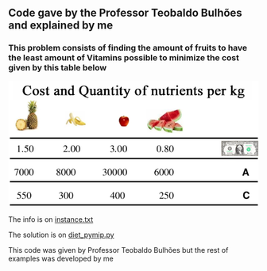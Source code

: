 ## Code gave by the Professor Teobaldo Bulhões and explained by me
### This problem consists of finding the amount of fruits to have the least amount of Vitamins possible to minimize the cost given by this table below
![Table](https://raw.githubusercontent.com/davirpp/Operational_Research/main/Diet_Problem/Problem.png)


The info is on [instance.txt](https://github.com/davirpp/Operational_Research/blob/main/Diet_Problem/instance.txt)

The solution is on [diet_pymip.py](https://github.com/davirpp/Operational_Research/blob/main/Diet_Problem/diet_pymip.py)

This code was given by Professor Teobaldo Bulhões but the rest of examples was developed by me
